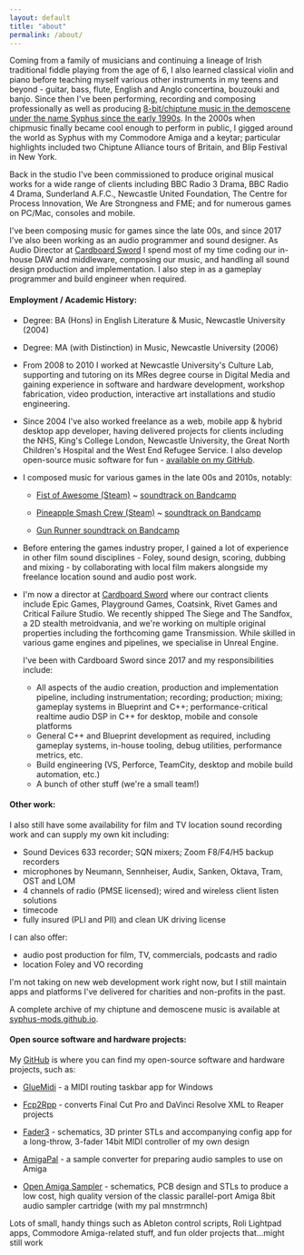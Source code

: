 ```yaml
---
layout: default
title: "about"
permalink: /about/
---
```


Coming from a family of musicians and continuing a lineage of Irish traditional fiddle playing
from the age of 6, I also learned classical violin and piano before teaching myself various
other instruments in my teens and beyond - guitar, bass, flute, English and Anglo concertina, bouzouki and banjo. Since then I've been performing,
recording and composing professionally as well as producing <a href="https://syphus-mods.github.io">8-bit/chiptune music in the demoscene
under the name Syphus since the early 1990s</a>. In the 2000s when chipmusic finally became cool enough
to perform in public, I gigged around the world as Syphus with my Commodore Amiga and a keytar;
particular highlights included two Chiptune Alliance tours of Britain, and Blip Festival in 
New York.
            

Back in the studio I've been commissioned to produce
original musical works for a wide range of clients including BBC Radio 3 Drama, 
BBC Radio 4 Drama, Sunderland A.F.C., Newcastle United Foundation,
The Centre for Process Innovation, We Are Strongness and FME;
and for numerous games on PC/Mac, consoles and mobile.

I've been composing music for games since the late 00s, and since 2017 I've also been working as an audio programmer and sound designer.
As Audio Director at 
<a href="https://cardboardsword.co.uk/" target="_blank" rel="noopener noreferrer">Cardboard Sword</a>
I spend most of my time coding our in-house DAW and middleware, composing our music, and handling all 
sound design production and implementation.
I also step in as a gameplay programmer and build engineer when required.
        
        
        
#### Employment / Academic History:
        
            
- Degree: BA (Hons) in English Literature & Music, Newcastle University (2004)            
- Degree: MA (with Distinction) in Music, Newcastle University (2006)            
- From 2008 to 2010 I worked at Newcastle University's Culture Lab, supporting and tutoring on its MRes degree course in Digital Media and gaining experience in 
software and hardware development, workshop fabrication, video production, interactive art installations and studio engineering.
            
- Since 2004 I've also worked freelance as a web, mobile app & hybrid desktop app developer, having delivered projects for clients including the NHS, 
King's College London, Newcastle University, the Great North Children's Hospital and the West End Refugee Service. I also develop open-source music software for fun - <a href="https://github.com/echolevel" title="Echolevel on GitHub" target="_blank" rel="noopener noreferrer">available on my GitHub</a>.
            
- I composed music for various games in the late 00s and 2010s, notably:
                
    - <a href="https://store.steampowered.com/app/305070/FIST_OF_AWESOME/" title="Fist of Awesome on Steam" target="_blank">Fist of Awesome (Steam)</a> ~ <a href="https://syphus.bandcamp.com/album/fist-of-awesome-soundtrack">soundtrack on Bandcamp</a>
    
    - <a href="https://store.steampowered.com/app/204390/Pineapple_Smash_Crew/" title="Pineapple Smash Crew on Steam" target="_blank">Pineapple Smash Crew (Steam)</a> ~ <a href="https://syphus.bandcamp.com/album/pineapple-smash-crew-soundtrack">soundtrack on Bandcamp</a>
    
    - <a href="https://syphus.bandcamp.com/album/gun-runner-soundtrack" title="Gun Runner soundtrack on Bandcamp"  target="_blank">Gun Runner soundtrack on Bandcamp</a>
                
            
- Before entering the games industry proper, I gained a lot of experience in other film sound 
disciplines - Foley, sound design, scoring, dubbing and mixing - by collaborating with local 
film makers alongside my freelance location sound and audio post work.
            
- I'm now a director at <a href="https://cardboardsword.co.uk/" target="_blank" rel="noopener noreferrer">Cardboard Sword</a>
where our contract clients include Epic Games, Playground Games, Coatsink, Rivet Games and Critical Failure Studio.
We recently shipped The Siege and The Sandfox, a 2D stealth metroidvania, and we're working on multiple original properties
including the forthcoming game Transmission. While skilled in various game engines and pipelines, we specialise in Unreal Engine.
                
  I've been with Cardboard Sword since 2017 and my responsibilities include:
            
    - All aspects of the audio creation, production and implementation pipeline, including instrumentation; recording; 
    production; mixing; gameplay systems in Blueprint and C++; performance-critical realtime audio DSP in C++ for desktop, 
    mobile and console platforms
    - General C++ and Blueprint development as required, including gameplay systems, in-house tooling, debug utilities, performance metrics, etc.            
    - Build engineering (VS, Perforce, TeamCity, desktop and mobile build automation, etc.)      
    - A bunch of other stuff (we're a small team!)
            
            
        


#### Other work:

I also still have some availability for film and TV location sound recording work and can 
supply my own kit including:

            
- Sound Devices 633 recorder; SQN mixers; Zoom F8/F4/H5 backup recorders
- microphones by Neumann, Sennheiser, Audix, Sanken, Oktava, Tram, OST and LOM
- 4 channels of radio (PMSE licensed); wired and wireless client listen solutions
- timecode
- fully insured (PLI and PII) and clean UK driving license 
            
I can also offer:
            
- audio post production for film, TV, commercials, podcasts and radio
- location Foley and VO recording 
            

I'm not taking on new web development work right now, but I still maintain apps and platforms I've delivered for charities and non-profits in the past.
        

        
A complete archive of my chiptune and demoscene music is available at <a href="https://syphus-mods.github.io">syphus-mods.github.io</a>.
        

        
#### Open source software and hardware projects:        
        

My <a title="github" href="http://github.com/echolevel" target="_blank" rel="noopener noreferrer">GitHub</a> 
is where you can find my open-source software and hardware projects, such as:
                        
- <a href="https://github.com/echolevel/GlueMidi">GlueMidi</a> - a MIDI routing taskbar app for Windows

- <a href="https://github.com/echolevel/Fcp2Rpp">Fcp2Rpp</a> - converts Final Cut Pro and DaVinci Resolve XML to Reaper projects

- <a href="https://github.com/echolevel/Fader3">Fader3</a> - schematics, 3D printer STLs and accompanying config app for a long-throw, 3-fader 14bit MIDI controller of my own design

- <a href="https://github.com/echolevel/AmigaPal">AmigaPal</a> - a sample converter for preparing audio samples to use on Amiga 
- <a href="https://github.com/echolevel/open-amiga-sampler">Open Amiga Sampler</a> - schematics, PCB design and STLs to produce a low cost, high quality version of the classic parallel-port Amiga 8bit audio sampler cartridge (with my pal mnstrmnch)

Lots of small, handy things such as Ableton control scripts, Roli Lightpad apps, 
Commodore Amiga-related stuff, and fun older projects that...might still work

